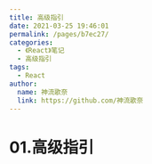 ```yaml
---
title: 高级指引
date: 2021-03-25 19:46:01
permalink: /pages/b7ec27/
categories: 
  - 《React》笔记
  - 高级指引
tags: 
  - React
author: 
  name: 神流歌奈
  link: https://github.com/神流歌奈
---
```

# 01.高级指引

